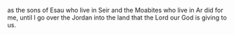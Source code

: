 as the sons of Esau who live in Seir and the Moabites who live in Ar did for me, until I go over the Jordan into the land that the Lord our God is giving to us.
